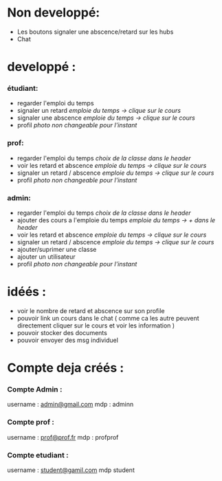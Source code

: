 
# Non developpé:

- Les boutons signaler une abscence/retard sur les hubs
- Chat 



# developpé :

### étudiant:
- regarder l'emploi du temps
- signaler un retard *emploie du temps -> clique sur le cours*
- signaler une abscence *emploie du temps -> clique sur le cours*
- profil *photo non changeable pour l'instant*


### prof:

- regarder l'emploi du temps *choix de la classe dans le header*
- voir les retard et abscence *emploie du temps -> clique sur le cours*
- signaler un retard / abscence *emploie du temps -> clique sur le cours*
- profil *photo non changeable pour l'instant*
 
### admin:

- regarder l'emploi du temps *choix de la classe dans le header*
- ajouter des cours a l'emploie du temps *emploie du temps -> + dans le header*
- voir les retard et abscence *emploie du temps -> clique sur le cours*
- signaler un retard / abscence *emploie du temps -> clique sur le cours*
- ajouter/suprimer une classe
- ajouter un utilisateur
- profil *photo non changeable pour l'instant*



# idéés :

- voir le nombre de retard et abscence sur son profile
- pouvoir link un cours dans le chat ( comme ca les autre peuvent directement cliquer sur le cours et voir les information )
- pouvoir stocker des documents 
- pouvoir envoyer des msg individuel 



# Compte deja créés :

### Compte Admin :

username : admin@gmail.com
mdp : adminn

### Compte prof :

username : prof@prof.fr
mdp : profprof

### Compte etudiant : 

username : student@gamil.com
mdp student